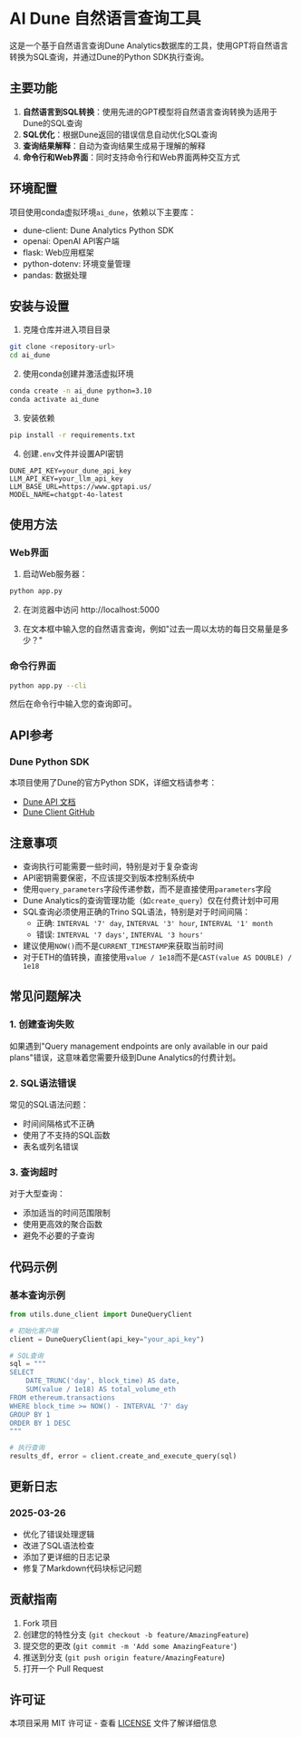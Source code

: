 # AI Dune 自然语言查询工具

这是一个基于自然语言查询Dune Analytics数据库的工具，使用GPT将自然语言转换为SQL查询，并通过Dune的Python SDK执行查询。

## 主要功能

1. **自然语言到SQL转换**：使用先进的GPT模型将自然语言查询转换为适用于Dune的SQL查询
2. **SQL优化**：根据Dune返回的错误信息自动优化SQL查询
3. **查询结果解释**：自动为查询结果生成易于理解的解释
4. **命令行和Web界面**：同时支持命令行和Web界面两种交互方式

## 环境配置

项目使用conda虚拟环境`ai_dune`，依赖以下主要库：

- dune-client: Dune Analytics Python SDK
- openai: OpenAI API客户端
- flask: Web应用框架
- python-dotenv: 环境变量管理
- pandas: 数据处理

## 安装与设置

1. 克隆仓库并进入项目目录

```bash
git clone <repository-url>
cd ai_dune
```

2. 使用conda创建并激活虚拟环境

```bash
conda create -n ai_dune python=3.10
conda activate ai_dune
```

3. 安装依赖

```bash
pip install -r requirements.txt
```

4. 创建`.env`文件并设置API密钥

```
DUNE_API_KEY=your_dune_api_key
LLM_API_KEY=your_llm_api_key
LLM_BASE_URL=https://www.gptapi.us/
MODEL_NAME=chatgpt-4o-latest
```

## 使用方法

### Web界面

1. 启动Web服务器：

```bash
python app.py
```

2. 在浏览器中访问 http://localhost:5000

3. 在文本框中输入您的自然语言查询，例如"过去一周以太坊的每日交易量是多少？"

### 命令行界面

```bash
python app.py --cli
```

然后在命令行中输入您的查询即可。

## API参考

### Dune Python SDK

本项目使用了Dune的官方Python SDK，详细文档请参考：
- [Dune API 文档](https://docs.dune.com/api-reference/)
- [Dune Client GitHub](https://github.com/duneanalytics/dune-client)

## 注意事项

- 查询执行可能需要一些时间，特别是对于复杂查询
- API密钥需要保密，不应该提交到版本控制系统中
- 使用`query_parameters`字段传递参数，而不是直接使用`parameters`字段
- Dune Analytics的查询管理功能（如`create_query`）仅在付费计划中可用
- SQL查询必须使用正确的Trino SQL语法，特别是对于时间间隔：
  - 正确: `INTERVAL '7' day`, `INTERVAL '3' hour`, `INTERVAL '1' month`
  - 错误: `INTERVAL '7 days'`, `INTERVAL '3 hours'`
- 建议使用`NOW()`而不是`CURRENT_TIMESTAMP`来获取当前时间
- 对于ETH的值转换，直接使用`value / 1e18`而不是`CAST(value AS DOUBLE) / 1e18`

## 常见问题解决

### 1. 创建查询失败

如果遇到"Query management endpoints are only available in our paid plans"错误，这意味着您需要升级到Dune Analytics的付费计划。

### 2. SQL语法错误

常见的SQL语法问题：
- 时间间隔格式不正确
- 使用了不支持的SQL函数
- 表名或列名错误

### 3. 查询超时

对于大型查询：
- 添加适当的时间范围限制
- 使用更高效的聚合函数
- 避免不必要的子查询

## 代码示例

### 基本查询示例

```python
from utils.dune_client import DuneQueryClient

# 初始化客户端
client = DuneQueryClient(api_key="your_api_key")

# SQL查询
sql = """
SELECT 
    DATE_TRUNC('day', block_time) AS date,
    SUM(value / 1e18) AS total_volume_eth
FROM ethereum.transactions
WHERE block_time >= NOW() - INTERVAL '7' day
GROUP BY 1
ORDER BY 1 DESC
"""

# 执行查询
results_df, error = client.create_and_execute_query(sql)
```

## 更新日志

### 2025-03-26
- 优化了错误处理逻辑
- 改进了SQL语法检查
- 添加了更详细的日志记录
- 修复了Markdown代码块标记问题

## 贡献指南

1. Fork 项目
2. 创建您的特性分支 (`git checkout -b feature/AmazingFeature`)
3. 提交您的更改 (`git commit -m 'Add some AmazingFeature'`)
4. 推送到分支 (`git push origin feature/AmazingFeature`)
5. 打开一个 Pull Request

## 许可证

本项目采用 MIT 许可证 - 查看 [LICENSE](LICENSE) 文件了解详细信息
